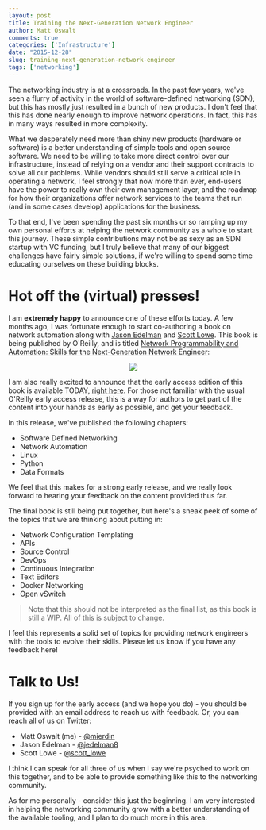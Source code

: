 ```yaml
---
layout: post
title: Training the Next-Generation Network Engineer
author: Matt Oswalt
comments: true
categories: ['Infrastructure']
date: "2015-12-28"
slug: training-next-generation-network-engineer
tags: ['networking']
---
```



The networking industry is at a crossroads. In the past few years, we've seen a flurry of activity in the world of software-defined networking (SDN), but this has mostly just resulted in a bunch of new products. I don't feel that this has done nearly enough to improve network operations. In fact, this has in many ways resulted in more complexity.

What we desperately need more than shiny new products (hardware or software) is a better understanding of simple tools and open source software. We need to be willing to take more direct control over our infrastructure, instead of relying on a vendor and their support contracts to solve all our problems. While vendors should still serve a critical role in operating a network, I feel strongly that now more than ever, end-users have the power to really own their own management layer, and the roadmap for how their organizations offer network services to the teams that run (and in some cases develop) applications for the business.

To that end, I've been spending the past six months or so ramping up my own personal efforts at helping the network community as a whole to start this journey. These simple contributions may not be as sexy as an SDN startup with VC funding, but I truly believe that many of our biggest challenges have fairly simple solutions, if we're willing to spend some time educating ourselves on these building blocks.

# Hot off the (virtual) presses!

I am **extremely happy** to announce one of these efforts today. A few months ago, I was fortunate enough to start co-authoring a book on network automation along with [Jason Edelman](https://twitter.com/jedelman8) and [Scott Lowe](https://twitter.com/scott_lowe). This book is being published by O'Reilly, and is titled [Network Programmability and Automation: Skills for the Next-Generation Network Engineer](http://shop.oreilly.com/product/0636920042082.do):

<div style="text-align:center;">
<a href="http://akamaicovers.oreilly.com/images/0636920042082/rc_lrg.jpg"><img src="http://akamaicovers.oreilly.com/images/0636920042082/rc_lrg.jpg"></a>
</div>

I am also really excited to announce that the early access edition of this book is available TODAY, [right here](http://shop.oreilly.com/product/0636920042082.do). For those not familiar with the usual O'Reilly early access release, this is a way for authors to get part of the content into your hands as early as possible, and get your feedback.

In this release, we've published the following chapters:

- Software Defined Networking
- Network Automation
- Linux
- Python
- Data Formats

We feel that this makes for a strong early release, and we really look forward to hearing your feedback on the content provided thus far.

The final book is still being put together, but here's a sneak peek of some of the topics that we are thinking about putting in:

- Network Configuration Templating
- APIs
- Source Control
- DevOps
- Continuous Integration
- Text Editors
- Docker Networking
- Open vSwitch

> Note that this should not be interpreted as the final list, as this book is still a WIP. All of this is subject to change.

I feel this represents a solid set of topics for providing network engineers with the tools to evolve their skills. Please let us know if you have any feedback here!

# Talk to Us!

If you sign up for the early access (and we hope you do) - you should be provided with an email address to reach us with feedback. Or, you can reach all of us on Twitter:

- Matt Oswalt (me) - [@mierdin](https://twitter.com/mierdin)
- Jason Edelman - [@jedelman8](https://twitter.com/jedelman8)
- Scott Lowe - [@scott_lowe](https://twitter.com/scott_lowe)

I think I can speak for all three of us when I say we're psyched to work on this together, and to be able to provide something like this to the networking community.

As for me personally - consider this just the beginning. I am very interested in helping the networking community grow with a better understanding of the available tooling, and I plan to do much more in this area.
